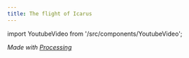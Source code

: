 ```yaml
---
title: The flight of Icarus
---
```

import YoutubeVideo from '/src/components/YoutubeVideo';

<YoutubeVideo url="https://www.youtube.com/embed/rdOoUp8uztU"/>

*Made with [Processing](https://processing.org/)*